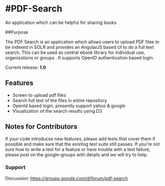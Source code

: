 #PDF-Search
==========

An application which can be helpful for sharing books


##Purpose

The PDF Search is an application which allows users to upload PDF files to be indexed in SOLR and provides an AngularJS based UI to do a full text search. This can be used as central ebook library for individual use, organizations or groups . It supports  OpenID authentication based login. 

Current release: **1.0**

## Features

* Screen to upload pdf files
* Search full text of the files in entire repository
* OpenId based login, presently support yahoo & google
* Visualization of the search results using D3 

## Notes for Contributors

If your code introduces new features, please add tests that cover them if possible and make sure that the existing test suite  still passes. If you're not sure how to write a test for a feature or have trouble with a test failure, please post on the google-groups with details and we will try to help. 





### Support

Discussion: https://groups.google.com/d/forum/pdf-search


